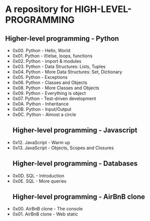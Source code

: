<h1>A repository for HIGH-LEVEL-PROGRAMMING</h1>
<h2> Higher-level programming - Python</h2>
<ul>
<li>  0x00. Python - Hello, World
</li>
<li>0x01. Python - if/else, loops, functions 
</li>
 <li> 0x02. Python - import & modules 
</li>
<li>0x03. Python - Data Structures: Lists, Tuples 
</li> <li>0x04. Python - More Data Structures: Set, Dictionary 
</li>
 <li>0x05. Python - Exceptions 
</li>
<li> 0x06. Python - Classes and Objects 
</li><li>0x08. Python - More Classes and Objects 
</li>
 <li> 0x09. Python - Everything is object 
</li>
 <li> 0x07. Python - Test-driven development 
</li>
 <li> 0x0A. Python - Inheritance 
</li>
 <li> 0x0B. Python - Input/Output
</li>
 <li> 0x0C. Python - Almost a circle 
</li>
<h2>Higher-level programming - Javascript</h2>
 <li> 0x12. JavaScript - Warm up
 </li>
  <li> 0x13. JavaScript - Objects, Scopes and Closures 
 </li>
 <h2>Higher-level programming - Databases</h2>
  <li> 0x0D. SQL - Introduction 
 </li>
   <li> 0x0E. SQL - More queries  
 </li>

  <h2>Higher-level programming - AirBnB clone</h2>
   <li>  0x00. AirBnB clone - The console 
    </li>
    <li>   0x01. AirBnB clone - Web static 
    </li>
</ul>
